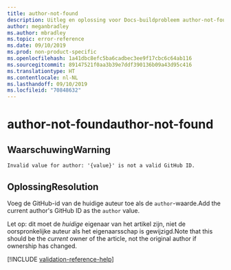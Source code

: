 ```yaml
---
title: author-not-found
description: Uitleg en oplossing voor Docs-buildprobleem author-not-found
author: meganbradley
ms.author: mbradley
ms.topic: error-reference
ms.date: 09/10/2019
ms.prod: non-product-specific
ms.openlocfilehash: 1a41dbc8efc5ba6cadbec3ee9f17cbc6c64ab116
ms.sourcegitcommit: 89147521f0aa3b39e7ddf390136b09a43d95c416
ms.translationtype: HT
ms.contentlocale: nl-NL
ms.lasthandoff: 09/10/2019
ms.locfileid: "70848632"
---
```

# <a name="author-not-found"></a><span data-ttu-id="c5813-103">author-not-found</span><span class="sxs-lookup"><span data-stu-id="c5813-103">author-not-found</span></span>

## <a name="warning"></a><span data-ttu-id="c5813-104">Waarschuwing</span><span class="sxs-lookup"><span data-stu-id="c5813-104">Warning</span></span>

`Invalid value for author: '{value}' is not a valid GitHub ID.`

## <a name="resolution"></a><span data-ttu-id="c5813-105">Oplossing</span><span class="sxs-lookup"><span data-stu-id="c5813-105">Resolution</span></span>

<span data-ttu-id="c5813-106">Voeg de GitHub-id van de huidige auteur toe als de `author`-waarde.</span><span class="sxs-lookup"><span data-stu-id="c5813-106">Add the current author's GitHub ID as the `author` value.</span></span>

<span data-ttu-id="c5813-107">Let op: dit moet de *huidige* eigenaar van het artikel zijn, niet de oorspronkelijke auteur als het eigenaarsschap is gewijzigd.</span><span class="sxs-lookup"><span data-stu-id="c5813-107">Note that this should be the *current* owner of the article, not the original author if ownership has changed.</span></span>

<!--make sure to add this file to your includes folder and verify the path-->
[!INCLUDE [validation-reference-help](includes/validation-reference-help.md)]
